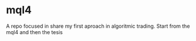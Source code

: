 # mql4
A repo focused in share my first aproach in algoritmic trading.
Start from the mql4 and then the tesis
